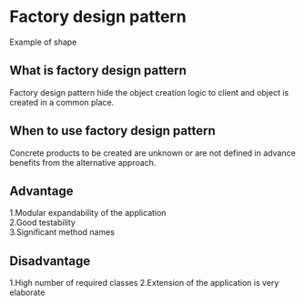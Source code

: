 # Factory design pattern 
Example of shape


## What is factory design pattern
Factory design pattern hide the object creation logic to client
and object is created in a common place.

## When to use factory design pattern
Concrete products to be created are unknown or are not defined in advance benefits from the alternative approach.

## Advantage
1.Modular expandability of the application	
2.Good testability	
3.Significant method names

## Disadvantage
1.High number of required classes
2.Extension of the application is very elaborate



